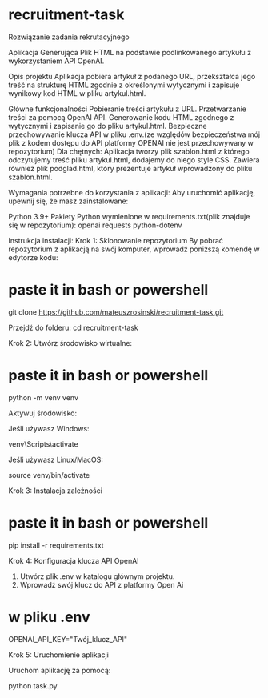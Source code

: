 # recruitment-task
Rozwiązanie zadania rekrutacyjnego

Aplikacja Generująca Plik HTML na podstawie podlinkowanego artykułu z wykorzystaniem API OpenAI.

Opis projektu
Aplikacja pobiera artykuł z podanego URL, przekształca jego treść na strukturę HTML zgodnie z określonymi wytycznymi i zapisuje wynikowy kod HTML w pliku artykul.html.

Główne funkcjonalności
Pobieranie treści artykułu z URL.
Przetwarzanie treści za pomocą OpenAI API.
Generowanie kodu HTML zgodnego z wytycznymi i zapisanie go do pliku artykul.html.
Bezpieczne przechowywanie klucza API w pliku .env.(ze względów bezpieczeństwa mój plik z kodem dostępu do API platformy OPENAI nie jest przechowywany w repozytorium)
Dla chętnych:
Aplikacja tworzy plik szablon.html z którego odczytujemy treść pliku artykul.html, dodajemy do niego style CSS.
Zawiera również plik podglad.html, który prezentuje artykuł wprowadzony do pliku szablon.html.

Wymagania potrzebne do korzystania z aplikacji:
Aby uruchomić aplikację, upewnij się, że masz zainstalowane:

Python 3.9+
Pakiety Python wymienione w requirements.txt(plik znajduje się w repozytorium):
openai
requests
python-dotenv

Instrukcja instalacji:
Krok 1: Sklonowanie repozytorium
By pobrać repozytorium z aplikacją na swój komputer, wprowadź poniższą komendę w edytorze kodu:

# paste it in bash or powershell
git clone https://github.com/mateuszrosinski/recruitment-task.git

Przejdź do folderu: 
cd recruitment-task

Krok 2: Utwórz środowisko wirtualne:

# paste it in bash or powershell
python -m venv venv

Aktywuj środowisko:

Jeśli używasz Windows:

venv\Scripts\activate

Jeśli używasz Linux/MacOS:

source venv/bin/activate

Krok 3: Instalacja zależności

# paste it in bash or powershell
pip install -r requirements.txt

Krok 4: Konfiguracja klucza API OpenAI
1. Utwórz plik .env w katalogu głównym projektu.
2. Wprowadź swój klucz do API z platformy Open Ai
# w pliku .env
OPENAI_API_KEY="Twój_klucz_API"

Krok 5: Uruchomienie aplikacji

Uruchom aplikację za pomocą:

python task.py
